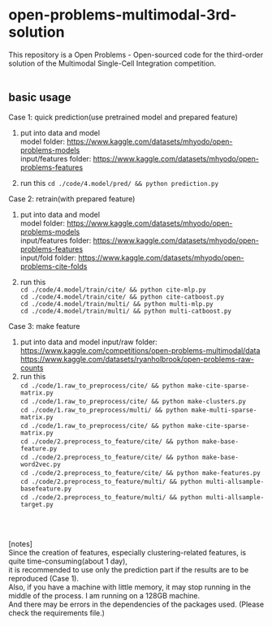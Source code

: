 # open-problems-multimodal-3rd-solution

This repository is a Open Problems - Open-sourced code for the third-order solution of the Multimodal Single-Cell Integration competition. 
<br>
<br>

## basic usage 
  
 Case 1: quick prediction(use pretrained model and prepared feature)
  1. put into data and model  
       model folder: https://www.kaggle.com/datasets/mhyodo/open-problems-models  
       input/features folder: https://www.kaggle.com/datasets/mhyodo/open-problems-features
       
  2. run this `cd ./code/4.model/pred/ && python prediction.py`

 Case 2: retrain(with prepared feature)
  1. put into data and model  
       model folder: https://www.kaggle.com/datasets/mhyodo/open-problems-models  
       input/features folder: https://www.kaggle.com/datasets/mhyodo/open-problems-features  
       input/fold folder: https://www.kaggle.com/datasets/mhyodo/open-problems-cite-folds  
       
  2. run this  
        `cd ./code/4.model/train/cite/ && python cite-mlp.py`  
        `cd ./code/4.model/train/cite/ && python cite-catboost.py`  
        `cd ./code/4.model/train/multi/ && python multi-mlp.py`  
        `cd ./code/4.model/train/multi/ && python multi-catboost.py`  

 Case 3: make feature
   1. put into data and model 
        input/raw folder:
            https://www.kaggle.com/competitions/open-problems-multimodal/data  
            https://www.kaggle.com/datasets/ryanholbrook/open-problems-raw-counts  
   2. run this  
        `cd ./code/1.raw_to_preprocess/cite/ && python make-cite-sparse-matrix.py`  
        `cd ./code/1.raw_to_preprocess/cite/ && python make-clusters.py`  
        `cd ./code/1.raw_to_preprocess/multi/ && python make-multi-sparse-matrix.py`  
        `cd ./code/1.raw_to_preprocess/cite/ && python make-cite-sparse-matrix.py`  
        `cd ./code/2.preprocess_to_feature/cite/ && python make-base-feature.py`  
        `cd ./code/2.preprocess_to_feature/cite/ && python make-base-word2vec.py`  
        `cd ./code/2.preprocess_to_feature/cite/ && python make-features.py`  
        `cd ./code/2.preprocess_to_feature/multi/ && python multi-allsample-basefeature.py`  
        `cd ./code/2.preprocess_to_feature/multi/ && python multi-allsample-target.py`  

<br>
<br>

[notes]  
Since the creation of features, especially clustering-related features, is quite time-consuming(about 1 day),    
it is recommended to use only the prediction part if the results are to be reproduced (Case 1).  
Also, if you have a machine with little memory, it may stop running in the middle of the process. I am running on a 128GB machine.   
And there may be errors in the dependencies of the packages used. (Please check the requirements file.)  
